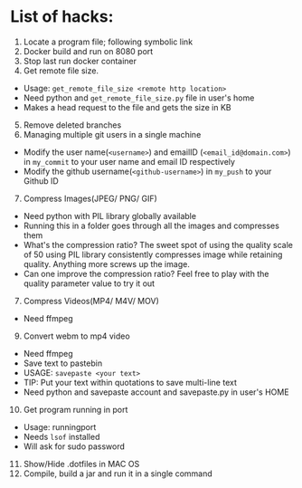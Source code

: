 # List of hacks:
1. Locate a program file; following symbolic link
2. Docker build and run on 8080 port
3. Stop last run docker container
4.  Get remote file size. 
 - Usage: `get_remote_file_size <remote http location>`
 - Need python and `get_remote_file_size.py` file in user's home
 - Makes a head request to the file and gets the size in KB

5. Remove deleted branches
6.  Managing multiple git users in a single machine
 - Modify the user name(`<username>`) and emailID (`<email_id@domain.com>`) in `my_commit` to your user name and email ID respectively
 - Modify the github username(`<github-username>`) in `my_push` to your Github ID
7. Compress Images(JPEG/ PNG/ GIF)
 - Need python with PIL library globally available
 - Running this in a folder goes through all the images and compresses them
 - What's the compression ratio? The sweet spot of using the quality scale of 50 using PIL library consistently compresses image while retaining quality. Anything more screws up the image.
 - Can one improve the compression ratio? Feel free to play with the quality parameter value to try it out
7.  Compress Videos(MP4/ M4V/ MOV)
 - Need ffmpeg 
9. Convert webm to mp4 video
 - Need ffmpeg
 - Save text to pastebin
 - USAGE: `savepaste <your text>`
 - TIP: Put your text within quotations to save multi-line text
 - Need python and savepaste account and savepaste.py in user's HOME
10. Get program running in port
 - Usage: runningport <port number>
 - Needs `lsof` installed
 - Will ask for sudo password
11. Show/Hide .dotfiles in MAC OS
12. Compile, build a jar and run it in a single command
